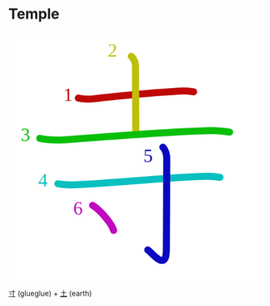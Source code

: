 # Temple
![5bfa](Kanji/kanji-colorize/5bfa.svg)
[寸](Kanji/kanji-dict/寸.md) (glueglue) + [土](Kanji/kanji-dict/土.md) (earth)